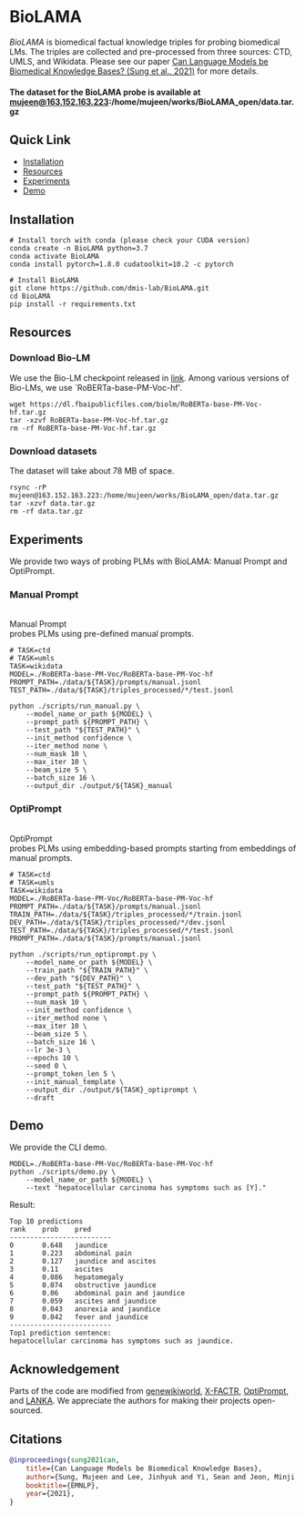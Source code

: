 # BioLAMA

<em>BioLAMA</em> is biomedical factual knowledge triples for probing biomedical LMs. The triples are collected and pre-processed from three sources: CTD, UMLS, and Wikidata. Please see our paper [
Can Language Models be Biomedical Knowledge Bases? (Sung et al., 2021)]() for more details.

#### The dataset for the BioLAMA probe is available at mujeen@163.152.163.223:/home/mujeen/works/BioLAMA_open/data.tar.gz <br>

## Quick Link
* [Installation](#installation)
* [Resources](#resources)
* [Experiments](#experiments)
* [Demo](#demo)

## Installation

```
# Install torch with conda (please check your CUDA version)
conda create -n BioLAMA python=3.7
conda activate BioLAMA
conda install pytorch=1.8.0 cudatoolkit=10.2 -c pytorch

# Install BioLAMA
git clone https://github.com/dmis-lab/BioLAMA.git
cd BioLAMA
pip install -r requirements.txt
```

## Resources

### Download Bio-LM
We use the Bio-LM checkpoint released in [link](https://github.com/facebookresearch/bio-lm).
Among various versions of Bio-LMs, we use `RoBERTa-base-PM-Voc-hf'.
```
wget https://dl.fbaipublicfiles.com/biolm/RoBERTa-base-PM-Voc-hf.tar.gz
tar -xzvf RoBERTa-base-PM-Voc-hf.tar.gz 
rm -rf RoBERTa-base-PM-Voc-hf.tar.gz
```

### Download datasets

The dataset will take about 78 MB of space.
```
rsync -rP mujeen@163.152.163.223:/home/mujeen/works/BioLAMA_open/data.tar.gz
tar -xzvf data.tar.gz
rm -rf data.tar.gz
```

## Experiments

We provide two ways of probing PLMs with BioLAMA: Manual Prompt and OptiPrompt.

### Manual Prompt

<br>Manual Prompt</br> probes PLMs using pre-defined manual prompts.

```
# TASK=ctd
# TASK=umls
TASK=wikidata
MODEL=./RoBERTa-base-PM-Voc/RoBERTa-base-PM-Voc-hf
PROMPT_PATH=./data/${TASK}/prompts/manual.jsonl
TEST_PATH=./data/${TASK}/triples_processed/*/test.jsonl

python ./scripts/run_manual.py \
    --model_name_or_path ${MODEL} \
    --prompt_path ${PROMPT_PATH} \
    --test_path "${TEST_PATH}" \
    --init_method confidence \
    --iter_method none \
    --num_mask 10 \
    --max_iter 10 \
    --beam_size 5 \
    --batch_size 16 \
    --output_dir ./output/${TASK}_manual
```

### OptiPrompt

<br>OptiPrompt</br> probes PLMs using embedding-based prompts starting from embeddings of manual prompts.

```
# TASK=ctd
# TASK=umls
TASK=wikidata
MODEL=./RoBERTa-base-PM-Voc/RoBERTa-base-PM-Voc-hf
PROMPT_PATH=./data/${TASK}/prompts/manual.jsonl
TRAIN_PATH=./data/${TASK}/triples_processed/*/train.jsonl
DEV_PATH=./data/${TASK}/triples_processed/*/dev.jsonl
TEST_PATH=./data/${TASK}/triples_processed/*/test.jsonl
PROMPT_PATH=./data/${TASK}/prompts/manual.jsonl

python ./scripts/run_optiprompt.py \
    --model_name_or_path ${MODEL} \
    --train_path "${TRAIN_PATH}" \
    --dev_path "${DEV_PATH}" \
    --test_path "${TEST_PATH}" \
    --prompt_path ${PROMPT_PATH} \
    --num_mask 10 \
    --init_method confidence \
    --iter_method none \
    --max_iter 10 \
    --beam_size 5 \
    --batch_size 16 \
    --lr 3e-3 \
    --epochs 10 \
    --seed 0 \
    --prompt_token_len 5 \
    --init_manual_template \
    --output_dir ./output/${TASK}_optiprompt \
    --draft
```

## Demo
We provide the CLI demo.
```
MODEL=./RoBERTa-base-PM-Voc/RoBERTa-base-PM-Voc-hf
python ./scripts/demo.py \
    --model_name_or_path ${MODEL} \
    --text "hepatocellular carcinoma has symptoms such as [Y]."
```

Result:
```
Top 10 predictions
rank    prob    pred
-------------------------
0       0.648   jaundice
1       0.223   abdominal pain
2       0.127   jaundice and ascites
3       0.11    ascites
4       0.086   hepatomegaly
5       0.074   obstructive jaundice
6       0.06    abdominal pain and jaundice
7       0.059   ascites and jaundice
8       0.043   anorexia and jaundice
9       0.042   fever and jaundice
-------------------------
Top1 prediction sentence:
hepatocellular carcinoma has symptoms such as jaundice.
```

## Acknowledgement
Parts of the code are modified from [genewikiworld](https://github.com/SuLab/genewikiworld), [X-FACTR](https://github.com/jzbjyb/X-FACTR), [OptiPrompt](https://github.com/princeton-nlp/OptiPrompt), and [LANKA](https://github.com/c-box/LANKA). We appreciate the authors for making their projects open-sourced.

## Citations
```bibtex
@inproceedings{sung2021can,
    title={Can Language Models be Biomedical Knowledge Bases},
    author={Sung, Mujeen and Lee, Jinhyuk and Yi, Sean and Jeon, Minji and Kim, Sungdong and Kang, Jaewoo},
    booktitle={EMNLP},
    year={2021},
}
```
